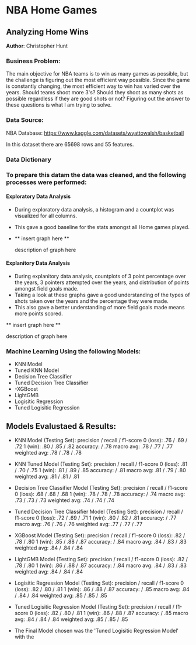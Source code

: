 # NBA Home Games
## Analyzing Home Wins

**Author**: Christopher Hunt

### Business Problem:

The main objective for NBA teams is to win as many games as possible, but the challenge is figuring out the most efficient way possible. Since the game is constantly changing, the most efficient way to win has varied over the years. Should teams shoot more 3's? Should they shoot as many shots as possible regardless if they are good shots or not? Figuring out the answer to these questions is what I am trying to solve.

### Data Source:

NBA Database: https://www.kaggle.com/datasets/wyattowalsh/basketball

In this dataset there are 65698 rows and 55 features.

### Data Dictionary


### To prepare this datam the data was cleaned, and the following processes were performed:

#### Exploratory Data Analysis

- During exploratory data analysis, a histogram and a countplot was visualized for all columns.
- This gave a good baseline for the stats amongst all Home games played.

- ** insert graph here **

  description of graph here

#### Explanitory Data Analysis

- During explanitory data analysis, countplots of 3 point percentage over the years, 3 pointers attempted over the years, and distribution of points amongst field goals made.
- Taking a look at these graphs gave a good understanding of the types of shots taken over the years and the percentage they were made.
- This also gave a better understanding of more field goals made means more points scored.

** insert graph here **

description of graph here

### Machine Learning Using the following Models:
  - KNN Model
  - Tuned KNN Model
  - Decision Tree Classifier
  - Tuned Decision Tree Classifier
  - -XGBoost
  - LightGMB
  - Logisitic Regression
  - Tuned Logisitic Regression

## Models Evalustaed & Results:
  - KNN Model (Testing Set):
               precision / recall / f1-score
    0 (loss):     .76    /   .69   /   .72
    1 (win):      .80    /   .85   /   .82
    accuracy:                      /   .78
    macro avg:    .78    /   .77   /   .77
    weighted avg: .78    /   .78   /   .78
  
  - KNN Tuned Model (Testing Set):
               precision / recall / f1-score
    0 (loss):     .81    /   .70   /   .75
    1 (win):      .81    /   .89   /   .85
    accuracy:                      /   .81
    macro avg:    .81    /   .79   /   .80
    weighted avg: .81    /   .81   /   .81

  - Decision Tree Classifier Model (Testing Set):
               precision / recall / f1-score
    0 (loss):     .68    /   .68   /   .68
    1 (win):      .78    /   .78   /   .78
    accuracy:                      /   .74
    macro avg:    .73    /   .73   /   .73
    weighted avg: .74    /   .74   /   .74

  - Tuned Decision Tree Classifier Model (Testing Set):
               precision / recall / f1-score
    0 (loss):     .72    /   .69   /   .71
    1 (win):      .80    /   .82   /   .81
    accuracy:                      /   .77
    macro avg:    .76    /   .76   /   .76
    weighted avg: .77    /   .77   /   .77

  - XGBoost Model (Testing Set):
               precision / recall / f1-score
    0 (loss):     .82    /   .78   /   .80
    1 (win):      .85    /   .88   /   .87
    accuracy:                      /   .84
    macro avg:    .84    /   .83   /   .83
    weighted avg: .84    /   .84   /   .84

  - LightGMB Model (Testing Set):
               precision / recall / f1-score
    0 (loss):     .82    /   .78   /   .80
    1 (win):      .86    /   .88   /   .87
    accuracy:                      /   .84
    macro avg:    .84    /   .83   /   .83
    weighted avg: .84    /   .84   /   .84

  - Logisitic Regression Model (Testing Set):
               precision / recall / f1-score
    0 (loss):     .82    /   .80   /   .81
    1 (win):      .86    /   .88   /   .87
    accuracy:                      /   .85
    macro avg:    .84    /   .84   /   .84
    weighted avg: .85    /   .85   /   .85

  - Tuned Logisitic Regression Model (Testing Set):
               precision / recall / f1-score
    0 (loss):     .82    /   .80   /   .81
    1 (win):      .86    /   .88   /   .87
    accuracy:                      /   .85
    macro avg:    .84    /   .84   /   .84
    weighted avg: .85    /   .85   /   .85

- The Final Model chosen was the 'Tuned Logisitic Regression Model' with the 
